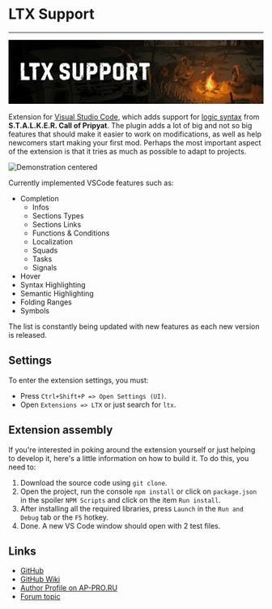 # LTX Support

___

![Title centered](assets/images/ltx-support-Title.gif)

Extension for [Visual Studio Code](https://code.visualstudio.com/), which adds support for [logic syntax](../../reference/file-formats/conf-script/ltx.md) from **S.T.A.L.K.E.R. Call of Pripyat**. The plugin adds a lot of big and not so big features that should make it easier to work on modifications, as well as help newcomers start making your first mod. Perhaps the most important aspect of the extension is that it tries as much as possible to adapt to projects.

![Demonstration centered](assets/images/ltx-support-Demonstration.gif)

Currently implemented VSCode features such as:

* Completion
  * Infos
  * Sections Types
  * Sections Links
  * Functions & Conditions
  * Localization
  * Squads
  * Tasks
  * Signals
* Hover
* Syntax Highlighting
* Semantic Highlighting
* Folding Ranges
* Symbols

The list is constantly being updated with new features as each new version is released.

## Settings

To enter the extension settings, you must:

* Press `Ctrl+Shift+P => Open Settings (UI)`.
* Open `Extensions => LTX` or just search for `ltx`.

## Extension assembly

If you're interested in poking around the extension yourself or just helping to develop it, here's a little information on how to build it. To do this, you need to:

1. Download the source code using `git clone`.
2. Open the project, run the console `npm install` or click on `package.json` in the spoiler `NPM Scripts` and click on the item `Run install`.
3. After installing all the required libraries, press `Launch` in the `Run and Debug` tab or the `F5` hotkey.
4. Done. A new VS Code window should open with 2 test files.

## Links

* [GitHub](https://github.com/AziatkaVictor/ltx-support)
* [GitHub Wiki](https://github.com/AziatkaVictor/ltx-support/wiki)
* [Author Profile on AP-PRO.RU](https://ap-pro.ru/profile/6-aziatkavictor/)
* [Forum topic](https://ap-pro.ru/forums/topic/3561-vscode-podderzhka-sintaksisa-cop/)
